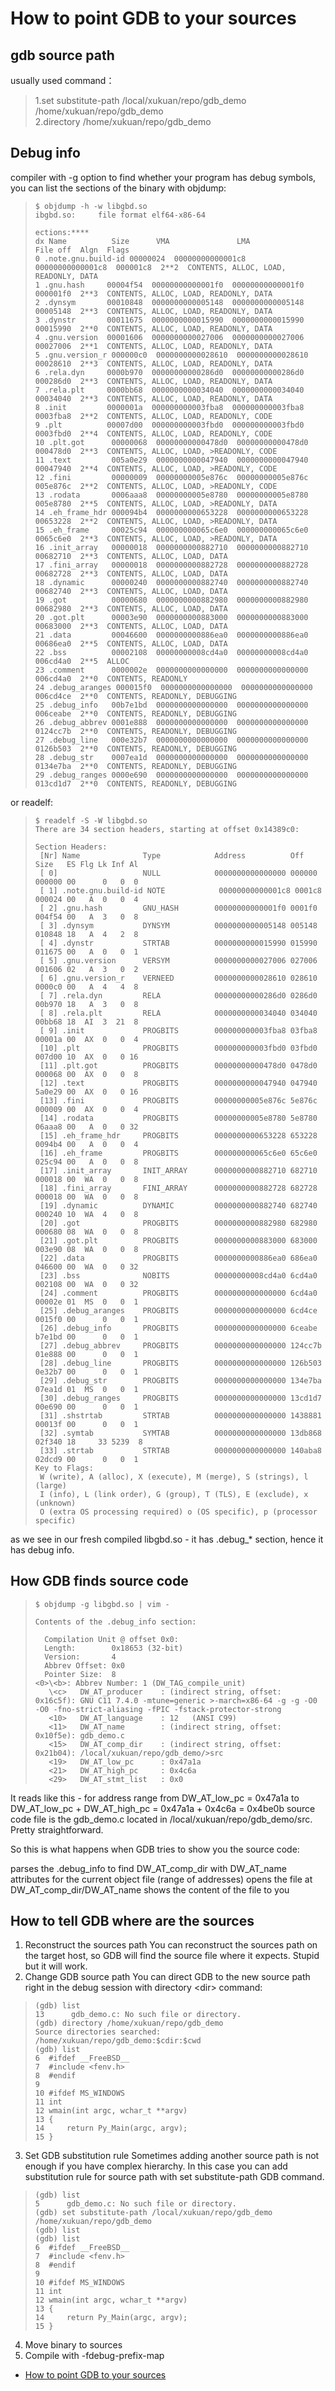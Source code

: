 # How to point GDB to your sources

## gdb source path
usually used command：
>1.set substitute-path /local/xukuan/repo/gdb_demo /home/xukuan/repo/gdb_demo  
>2.directory /home/xukuan/repo/gdb_demo

## Debug info
compiler with -g option
to find whether your program has debug symbols, you can list the sections of the binary with objdump:
>```
>$ objdump -h -w libgbd.so
>ibgbd.so:     file format elf64-x86-64
>
>ections:****
>dx Name          Size      VMA               LMA               File off  Algn  Flags
> 0 .note.gnu.build-id 00000024  00000000000001c8  00000000000001c8  000001c8  2**2  CONTENTS, ALLOC, LOAD, READONLY, DATA
> 1 .gnu.hash     00004f54  00000000000001f0  00000000000001f0  000001f0  2**3  CONTENTS, ALLOC, LOAD, READONLY, DATA
> 2 .dynsym       00010848  0000000000005148  0000000000005148  00005148  2**3  CONTENTS, ALLOC, LOAD, READONLY, DATA
> 3 .dynstr       00011675  0000000000015990  0000000000015990  00015990  2**0  CONTENTS, ALLOC, LOAD, READONLY, DATA
> 4 .gnu.version  00001606  0000000000027006  0000000000027006  00027006  2**1  CONTENTS, ALLOC, LOAD, READONLY, DATA
> 5 .gnu.version_r 000000c0  0000000000028610  0000000000028610  00028610  2**3  CONTENTS, ALLOC, LOAD, READONLY, DATA
> 6 .rela.dyn     0000b970  00000000000286d0  00000000000286d0  000286d0  2**3  CONTENTS, ALLOC, LOAD, READONLY, DATA
> 7 .rela.plt     0000bb68  0000000000034040  0000000000034040  00034040  2**3  CONTENTS, ALLOC, LOAD, READONLY, DATA
> 8 .init         0000001a  000000000003fba8  000000000003fba8  0003fba8  2**2  CONTENTS, ALLOC, LOAD, READONLY, CODE
> 9 .plt          00007d00  000000000003fbd0  000000000003fbd0  0003fbd0  2**4  CONTENTS, ALLOC, LOAD, READONLY, CODE
>10 .plt.got      00000068  00000000000478d0  00000000000478d0  000478d0  2**3  CONTENTS, ALLOC, LOAD, >READONLY, CODE
>11 .text         005a0e29  0000000000047940  0000000000047940  00047940  2**4  CONTENTS, ALLOC, LOAD, >READONLY, CODE
>12 .fini         00000009  00000000005e876c  00000000005e876c  005e876c  2**2  CONTENTS, ALLOC, LOAD, >READONLY, CODE
>13 .rodata       0006aaa8  00000000005e8780  00000000005e8780  005e8780  2**5  CONTENTS, ALLOC, LOAD, >READONLY, DATA
>14 .eh_frame_hdr 000094b4  0000000000653228  0000000000653228  00653228  2**2  CONTENTS, ALLOC, LOAD, >READONLY, DATA
>15 .eh_frame     00025c94  000000000065c6e0  000000000065c6e0  0065c6e0  2**3  CONTENTS, ALLOC, LOAD, >READONLY, DATA
>16 .init_array   00000018  0000000000882710  0000000000882710  00682710  2**3  CONTENTS, ALLOC, LOAD, DATA
>17 .fini_array   00000018  0000000000882728  0000000000882728  00682728  2**3  CONTENTS, ALLOC, LOAD, DATA
>18 .dynamic      00000240  0000000000882740  0000000000882740  00682740  2**3  CONTENTS, ALLOC, LOAD, DATA
>19 .got          00000680  0000000000882980  0000000000882980  00682980  2**3  CONTENTS, ALLOC, LOAD, DATA
>20 .got.plt      00003e90  0000000000883000  0000000000883000  00683000  2**3  CONTENTS, ALLOC, LOAD, DATA
>21 .data         00046600  0000000000886ea0  0000000000886ea0  00686ea0  2**5  CONTENTS, ALLOC, LOAD, DATA
>22 .bss          00002108  00000000008cd4a0  00000000008cd4a0  006cd4a0  2**5  ALLOC
>23 .comment      0000002e  0000000000000000  0000000000000000  006cd4a0  2**0  CONTENTS, READONLY
>24 .debug_aranges 000015f0  0000000000000000  0000000000000000  006cd4ce  2**0  CONTENTS, READONLY, DEBUGGING
>25 .debug_info   00b7e1bd  0000000000000000  0000000000000000  006ceabe  2**0  CONTENTS, READONLY, DEBUGGING
>26 .debug_abbrev 0001e888  0000000000000000  0000000000000000  0124cc7b  2**0  CONTENTS, READONLY, DEBUGGING
>27 .debug_line   000e32b7  0000000000000000  0000000000000000  0126b503  2**0  CONTENTS, READONLY, DEBUGGING
>28 .debug_str    0007ea1d  0000000000000000  0000000000000000  0134e7ba  2**0  CONTENTS, READONLY, DEBUGGING
>29 .debug_ranges 0000e690  0000000000000000  0000000000000000  013cd1d7  2**0  CONTENTS, READONLY, DEBUGGING

or readelf:

>```
>$ readelf -S -W libgbd.so
>There are 34 section headers, starting at offset 0x14389c0:
>
>Section Headers:
>  [Nr] Name              Type            Address          Off    Size   ES Flg Lk Inf Al
>  [ 0]                   NULL            0000000000000000 000000 000000 00      0   0  0
>  [ 1] .note.gnu.build-id NOTE            00000000000001c8 0001c8 000024 00   A  0   0  4
>  [ 2] .gnu.hash         GNU_HASH        00000000000001f0 0001f0 004f54 00   A  3   0  8
>  [ 3] .dynsym           DYNSYM          0000000000005148 005148 010848 18   A  4   2  8
>  [ 4] .dynstr           STRTAB          0000000000015990 015990 011675 00   A  0   0  1
>  [ 5] .gnu.version      VERSYM          0000000000027006 027006 001606 02   A  3   0  2
>  [ 6] .gnu.version_r    VERNEED         0000000000028610 028610 0000c0 00   A  4   4  8
>  [ 7] .rela.dyn         RELA            00000000000286d0 0286d0 00b970 18   A  3   0  8
>  [ 8] .rela.plt         RELA            0000000000034040 034040 00bb68 18  AI  3  21  8
>  [ 9] .init             PROGBITS        000000000003fba8 03fba8 00001a 00  AX  0   0  4
>  [10] .plt              PROGBITS        000000000003fbd0 03fbd0 007d00 10  AX  0   0 16
>  [11] .plt.got          PROGBITS        00000000000478d0 0478d0 000068 00  AX  0   0  8
>  [12] .text             PROGBITS        0000000000047940 047940 5a0e29 00  AX  0   0 16
>  [13] .fini             PROGBITS        00000000005e876c 5e876c 000009 00  AX  0   0  4
>  [14] .rodata           PROGBITS        00000000005e8780 5e8780 06aaa8 00   A  0   0 32
>  [15] .eh_frame_hdr     PROGBITS        0000000000653228 653228 0094b4 00   A  0   0  4
>  [16] .eh_frame         PROGBITS        000000000065c6e0 65c6e0 025c94 00   A  0   0  8
>  [17] .init_array       INIT_ARRAY      0000000000882710 682710 000018 00  WA  0   0  8
>  [18] .fini_array       FINI_ARRAY      0000000000882728 682728 000018 00  WA  0   0  8
>  [19] .dynamic          DYNAMIC         0000000000882740 682740 000240 10  WA  4   0  8
>  [20] .got              PROGBITS        0000000000882980 682980 000680 08  WA  0   0  8
>  [21] .got.plt          PROGBITS        0000000000883000 683000 003e90 08  WA  0   0  8
>  [22] .data             PROGBITS        0000000000886ea0 686ea0 046600 00  WA  0   0 32
>  [23] .bss              NOBITS          00000000008cd4a0 6cd4a0 002108 00  WA  0   0 32
>  [24] .comment          PROGBITS        0000000000000000 6cd4a0 00002e 01  MS  0   0  1
>  [25] .debug_aranges    PROGBITS        0000000000000000 6cd4ce 0015f0 00      0   0  1
>  [26] .debug_info       PROGBITS        0000000000000000 6ceabe b7e1bd 00      0   0  1
>  [27] .debug_abbrev     PROGBITS        0000000000000000 124cc7b 01e888 00      0   0  1
>  [28] .debug_line       PROGBITS        0000000000000000 126b503 0e32b7 00      0   0  1
>  [29] .debug_str        PROGBITS        0000000000000000 134e7ba 07ea1d 01  MS  0   0  1
>  [30] .debug_ranges     PROGBITS        0000000000000000 13cd1d7 00e690 00      0   0  1
>  [31] .shstrtab         STRTAB          0000000000000000 1438881 00013f 00      0   0  1
>  [32] .symtab           SYMTAB          0000000000000000 13db868 02f340 18     33 5239  8
>  [33] .strtab           STRTAB          0000000000000000 140aba8 02dcd9 00      0   0  1
>Key to Flags:
>  W (write), A (alloc), X (execute), M (merge), S (strings), l (large)
>  I (info), L (link order), G (group), T (TLS), E (exclude), x (unknown)
>  O (extra OS processing required) o (OS specific), p (processor specific)
>```

as we see in our fresh compiled libgbd.so - it has .debug_* section, hence it has debug info.

## How GDB finds source code

>```
>$ objdump -g libgbd.so | vim -
>
>Contents of the .debug_info section:
>
>   Compilation Unit @ offset 0x0:
>   Length:        0x18653 (32-bit)
>   Version:       4
>   Abbrev Offset: 0x0
>   Pointer Size:  8
> <0>\<b>: Abbrev Number: 1 (DW_TAG_compile_unit)
>    \<c>   DW_AT_producer    : (indirect string, offset: 0x16c5f): GNU C11 7.4.0 -mtune=generic >-march=x86-64 -g -g -O0 -O0 -fno-strict-aliasing -fPIC -fstack-protector-strong
>    <10>   DW_AT_language    : 12   (ANSI C99)
>    <11>   DW_AT_name        : (indirect string, offset: 0x10f5e): gdb_demo.c
>    <15>   DW_AT_comp_dir    : (indirect string, offset: 0x21b04): /local/xukuan/repo/gdb_demo/>src
>    <19>   DW_AT_low_pc      : 0x47a1a
>    <21>   DW_AT_high_pc     : 0x4c6a
>    <29>   DW_AT_stmt_list   : 0x0
>```

It reads like this - for address range from DW_AT_low_pc = 0x47a1a to DW_AT_low_pc + DW_AT_high_pc = 0x47a1a + 0x4c6a = 0x4be0b source code file is the gdb_demo.c located in /local/xukuan/repo/gdb_demo/src. Pretty straightforward.

So this is what happens when GDB tries to show you the source code:

parses the .debug_info to find DW_AT_comp_dir with DW_AT_name attributes for the current object file (range of addresses)
opens the file at DW_AT_comp_dir/DW_AT_name
shows the content of the file to you

## How to tell GDB where are the sources
1. Reconstruct the sources path
You can reconstruct the sources path on the target host, so GDB will find the source file where it expects. Stupid but it will work.
2. Change GDB source path
You can direct GDB to the new source path right in the debug session with directory \<dir> command:

>```
>(gdb) list
>13      gdb_demo.c: No such file or directory.
>(gdb) directory /home/xukuan/repo/gdb_demo
>Source directories searched: /home/xukuan/repo/gdb_demo:$cdir:$cwd
>(gdb) list
>6	#ifdef __FreeBSD__
>7	#include <fenv.h>
>8	#endif
>9	
>10	#ifdef MS_WINDOWS
>11	int
>12	wmain(int argc, wchar_t **argv)
>13	{
>14	    return Py_Main(argc, argv);
>15	}
>```

3. Set GDB substitution rule
Sometimes adding another source path is not enough if you have complex hierarchy. In this case you can add substitution rule for source path with set substitute-path GDB command.

>```
>(gdb) list
>5      gdb_demo.c: No such file or directory.
>(gdb) set substitute-path /local/xukuan/repo/gdb_demo /home/xukuan/repo/gdb_demo
>(gdb) list
>(gdb) list
>6	#ifdef __FreeBSD__
>7	#include <fenv.h>
>8	#endif
>9	
>10	#ifdef MS_WINDOWS
>11	int
>12	wmain(int argc, wchar_t **argv)
>13	{
>14	    return Py_Main(argc, argv);
>15	}
>```

4. Move binary to sources
5. Compile with -fdebug-prefix-map

- [How to point GDB to your sources](https://alex.dzyoba.com/blog/gdb-source-path/)
